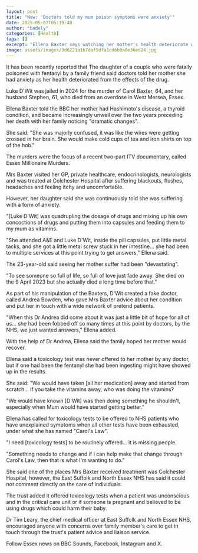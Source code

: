 ```yaml
---
layout: post
title: "New: 'Doctors told my mum poison symptoms were anxiety'"
date: 2025-05-07T05:19:48
author: "badely"
categories: [Health]
tags: []
excerpt: "Ellena Baxter says watching her mother's health deteriorate was devastating."
image: assets/images/3d6221a1b7daf5dfa1cd6b0a0e36ed24.jpg
---
```


It has been recently reported that The daughter of a couple who were fatally poisoned with fentanyl by a family friend said doctors told her mother she had anxiety as her health deteriorated from the effects of the drug. 

Luke D'Wit was jailed in  2024 for the murder of Carol Baxter, 64, and her husband Stephen, 61, who died from an overdose in West Mersea, Essex.

Ellena Baxter told the BBC her mother had Hashimoto's disease, a thyroid condition, and became increasingly unwell over the two years preceding her death with her family noticing "dramatic changes".

She said: "She was majorly confused, it was like the wires were getting crossed in her brain. She would make cold cups of tea and iron shirts on top of the hob."

The murders were the focus of a recent two-part ITV documentary, called Essex Millionaire Murders. 

Mrs Baxter visited her GP, private healthcare, endocrinologists, neurologists and was treated at Colchester Hospital after suffering blackouts, flushes, headaches and feeling itchy and uncomfortable.

However, her daughter said she was continuously told she was suffering with a form of anxiety.

 "[Luke D'Wit] was quadrupling the dosage of drugs and mixing up his own concoctions of drugs and putting them into capsules and feeding them to my mum as vitamins.

"She attended A&E and Luke D'Wit, inside the pill capsules, put little metal tacks, and she got a little metal screw stuck in her intestine… she had been to multiple services at this point trying to get answers," Ellena said. 

The 23-year-old said seeing her mother suffer had been "devastating".

"To see someone so full of life, so full of love just fade away. She died on the 9 April 2023 but she actually died a long time before that."

As part of his manipulation of the Baxters, D'Wit created a fake doctor, called Andrea Bowden, who gave Mrs Baxter advice about her condition and put her in touch with a wide network of pretend patients.

"When this Dr Andrea did come about it was just a little bit of hope for all of us… she had been fobbed off so many times at this point by doctors, by the NHS, we just wanted answers," Ellena added. 

With the help of Dr Andrea, Ellena said the family hoped her mother would recover.

Ellena said a toxicology test was never offered to her mother by any doctor, but if one had been the fentanyl she had been ingesting might have showed up in the results.

She said: "We would have taken [all her medication] away and started from scratch... if you take the vitamins away, who was doing the vitamins?

"We would have known [D'Wit] was then doing something he shouldn't, especially when Mum would have started getting better."

Ellena has called for toxicology tests to be offered to NHS patients who have unexplained symptoms when all other tests have been exhausted, under what she has named "Carol's Law".

"I need [toxicology tests] to be routinely offered... it is missing people.

"Something needs to change and if I can help make that change through Carol's Law, then that is what I'm wanting to do."

She said one of the places Mrs Baxter received treatment was Colchester Hospital, however, the East Suffolk and North Essex NHS has said it could not comment directly on the care of individuals. 

The trust added it offered toxicology tests when a patient was unconscious and in the critical care unit or if someone is pregnant and believed to be using drugs which could harm their baby. 

Dr Tim Leary, the chief medical officer at East Suffolk and North Essex NHS, encouraged anyone with concerns over family member's care to get in touch through the trust's patient advice and liaison service. 

Follow Essex news on BBC Sounds, Facebook, Instagram and X.

